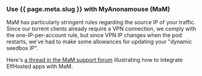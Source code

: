 ### Use {{ page.meta.slug }} with MyAnonamouse (MaM)

MaM has particularly stringent rules regarding the source IP of your traffic. Since our torrent clients already require a VPN connection, we comply with the one-IP-per-account rule, but since VPN IP changes when the pod restarts, we've had to make some allowances for updating your "dynamic seedbox IP".

Here's [a thread in the MaM support forum](https://www.myanonamouse.net/f/t/74263/p/p847832) illustrating how to integrate ElfHosted apps with MaM.
